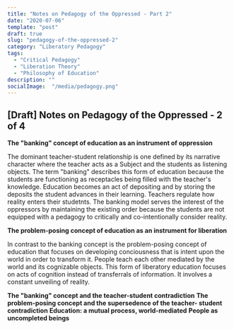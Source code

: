 ```yaml
---
title: "Notes on Pedagogy of the Oppressed - Part 2"
date: "2020-07-06"
template: "post"
draft: true
slug: "pedagogy-of-the-oppressed-2"
category: "Liberatory Pedagogy"
tags:
  - "Critical Pedagogy"
  - "Liberation Theory" 
  - "Philosophy of Education"
description: ""
socialImage:  "/media/pedagogy.png"
---
```


## [Draft] Notes on Pedagogy of the Oppressed -  2 of 4 

**The "banking" concept of education as an instrument of oppression**

The dominant teacher-student relationship is one defined by its narrative character where the teacher acts as a Subject and the students as listening objects. The term "banking" describes this form of education because the students are functioning as receptacles being filled with the teacher's knowledge. Education becomes an act of depositing and by storing the deposits the student advances in their learning. Teachers regulate how reality enters their studetnts. The banking model serves the interest of the oppressors by maintaining the existing order because the students are not equipped with a pedagogy to critically and co-intentionally consider reality. 

**The problem-posing concept of education as an instrument for liberation**

In contrast to the banking concept is the problem-posing concept of education that focuses on developing conciousness that is intent upon the world in order to transform it. People teach each other mediated by the world and its cognizable objects. This form of liberatory education focuses on acts of cognition instead of transferrals of information. It involves a constant unveiling of reality.

**The "banking" concept and the teacher-student contradiction**
**The problem-posing concept and the supersedence of the teacher- student contradiction**
**Education: a mutual process, world-mediated** 
**People as uncompleted beings**